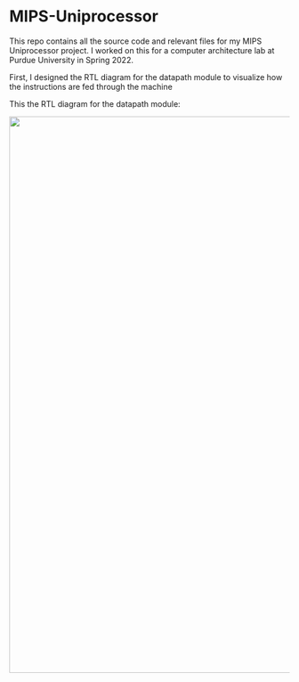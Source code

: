 # MIPS-Uniprocessor

This repo contains all the source code and relevant files for my MIPS Uniprocessor project. 
I worked on this for a computer architecture lab at Purdue University in Spring 2022.

First, I designed the RTL diagram for the datapath module to visualize how the instructions are fed through the machine


This the RTL diagram for the datapath module:
<br />
<p align="center">
  <kbd>
    <img src="https://user-images.githubusercontent.com/82693292/189511169-f90daddf-94aa-4eef-b58d-23a18067168a.png" width="1200" height="1000"/>
  </kbd>
</p>

